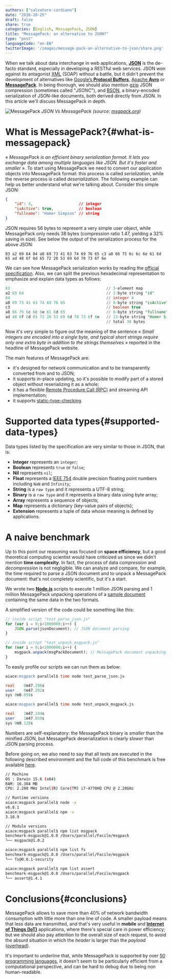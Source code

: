 ```yaml
---
authors: ["salvatore-cordiano"]
date: "2016-10-25"
draft: false
share: true
categories: [English, MessagePack, JSON]
title: "MessagePack: an alternative to JSON?"
type: "post"
languageCode: "en-EN"
twitterImage: '/images/message-pack-an-alternative-to-json/share.png'
---
```

When we talk about data interchange in web applications, **[JSON](http://www.json.org/)** is the de-facto standard, especially in developing a RESTful web services. JSON won against its antagonist [XML](https://www.w3.org/XML/) (SOAP) without a battle, but it didn't prevent the development of alternatives like [Google’s **Protocol Buffers**](https://developers.google.com/protocol-buffers/), [Apache **Avro**](https://avro.apache.org/) or **[MessagePack](http://msgpack.org/)**. In being thorough, we should also mention [gzip](http://www.gzip.org/) JSON compression (sometimes called "*JSONC*"), and [BSON](http://bsonspec.org/), a bin­ary-en­coded seri­al­iz­a­tion of JSON-like doc­u­ments, both derived directly from JSON. In this article we'll discuss MessagePack in depth.

![MessagePack](/images/message-pack-an-alternative-to-json/msgpack.png)
*JSON Vs MessagePack (source: [msgpack.org](http://msgpack.org/))*

# What is MessagePack?{#what-is-messagepack}

« *MessagePack is an efficient binary serialization format. It lets you exchange data among multiple languages like JSON. But it's faster and smaller* ». To start using MessagePack we need to convert our application objects into MessagePack format: this process is called *serialization*, while the reverse process is called *deserialization*. The following example can help us better understand what we're talking about. Consider this simple JSON:

```json
{
	"id": 4,                    // integer
	"isActive": true,           // boolean
	"fullname": "Homer Simpson" // string
}
```

JSON requires 56 bytes to represent a very simple user object, while MessagePack only needs 38 bytes (compression ratio 1.47, yielding a 32% saving in size). See below the output of the serialization process for the above JSON:

```
83 a2 69 64 04 a8 69 73 41 63 74 69 76 65 c3 a8 66 75 6c 6c 6e 61 6d 65 ad 48 6f 6d 65 72 20 53 69 6d 70 73 6f 6e
```

We can see how MessagePack serialization works by reading the [official specification](https://github.com/msgpack/msgpack/blob/master/spec.md). Also, we can split the previous hexadecimal representation to emphasize and explain data types as follows:

```sql
83                                          // 3-element map
a2 69 64                                    // 2-byte string "id"
04                                          // integer 4
a8 69 73 41 63 74 69 76 65                  // 8-byte string "isActive" 
c3                                          // boolean true
a8 66 75 6c 6c 6e 61 6d 65                  // 8-byte string "fullname"
ad 48 6f 6d 65 72 20 53 69 6d 70 73 6f 6e   // 13-byte string "Homer Simpson"
                                            // total 38 bytes
```

Now it's very simple to figure out the meaning of the sentence « *Small integers are encoded into a single byte, and typical short strings require only one extra byte in addition to the strings themselves* » reported in the headline of MessagePack website.

The main features of MessagePack are:

- it's designed for network communication and to be transparently converted from and to JSON;
- it supports in-place updating, so it's possible to modify part of a stored object without reserializing it as a whole;
- it has a flexible [Remote Procedure Call (RPC)](https://en.wikipedia.org/wiki/Remote_procedure_call) and streaming API implementation;
- it supports [static-type-checking](https://en.wikipedia.org/wiki/Type_system#Static_type_checking).

# Supported data types{#supported-data-types}

Data types listed by the specification are very similar to those in JSON, that is:

* **Integer** represents an `integer`;
* **Boolean** represents `true` or `false`;
* **Nil** represents `nil`;
* **Float** represents a [IEEE 754](https://en.wikipedia.org/wiki/IEEE_floating_point) double precision floating point numbers including `NaN` and `Infinity`;
* **String** is a `raw type` and it represents a UTF-8 string;
* **Binary** is a `raw type` and it represents a binary data using byte array;
* **Array** represents a sequence of objects;
* **Map** represents a dictionary (key-value pairs of objects);
* **Extension** represents a tuple of data whose meaning is defined by applications.

# A naive benchmark

Up to this point our reasoning was focused on **space efficiency**, but a good theoretical computing scientist would have criticized us since we didn't mention **time complexity**. In fact, the process of data *compression* and *decompression* is not negligible. We can analyze and compare, for example, the time required to parse a JSON document and to unpack a MessagePack document: that's not completely scientific, but it's a start.

We wrote two **[Node.js](https://nodejs.org/en/)** scripts to execute 1 million JSON parsing and 1 million MessagePack unpacking operations of a [sample document](https://github.com/salvatorecordiano/facile-it-message-pack-benchmark/blob/master/document.json) containing the same data in the two formats.

A simplified version of the code could be something like this:

```javascript
// inside script "test_parse_json.js"
for (var i = 0;i<1000000;i++) {
    JSON.parse(jsonDocument); // JSON document parsing
}

// inside script "test_unpack_msgpack.js"
for (var i = 0;i<1000000;i++) {
    msgpack.unpack(msgPackDocument); // MessagePack document unpacking
}
```

To easily profile our scripts we can run them as below:

```sql
aiace:msgpack parallel$ time node test_parse_json.js

real	0m47.296s
user	0m47.202s
sys	0m0.059s

aiace:msgpack parallel$ time node test_unpack_msgpack.js

real	1m47.244s
user	1m47.050s
sys	0m0.120s
```

Numbers are self-explanatory: the MessagePack binary is *smaller* than the minified JSON, but MessagePack deserialization is clearly *slower* than JSON parsing process.

Before going on, we also need to say that all tests are executed in the following described environment and the full code of this benchmark is free available [here](https://github.com/salvatorecordiano/facile-it-message-pack-benchmark/).

```bash
// Machine
OS : Darwin 15.6 (x64)
RAM: 16.384 MB
CPU: 2.200 MHz Intel(R) Core(TM) i7-4770HQ CPU @ 2.20GHz

// Runtime versions
aiace:msgpack parallel$ node -v
v6.8.1
aiace:msgpack parallel$ npm -v
3.10.9

// Module versions
aiace:msgpack parallel$ npm list msgpack
benchmark-msgpack@1.0.0 /Users/parallel/Facile/msgpack
└── msgpack@1.0.2

aiace:msgpack parallel$ npm list fs
benchmark-msgpack@1.0.0 /Users/parallel/Facile/msgpack
└── fs@0.0.1-security

aiace:msgpack parallel$ npm list assert
benchmark-msgpack@1.0.0 /Users/parallel/Facile/msgpack
└── assert@1.4.1
```

# Conclusions{#conclusions}

MessagePack allows to save more than 40% of network bandwidth consumption with little more than one line of code. A smaller payload means that less data are transmitted, and that's very useful in **mobile** and [**Internet of Things (IoT)**](https://en.wikipedia.org/wiki/Internet_of_things) applications, where there's special care in power efficiency; but we should also pay attention to the overall size of each request, to avoid the absurd situation in which the *header* is larger than the *payload* ([overhead](https://en.wikipedia.org/wiki/Overhead_(computing))).

It's important to underline that, while MessagePack is supported by over [50 programming languages](http://msgpack.org/#languages), it doesn't seem to be particularly efficient from a computational perspective, and can be hard to debug due to being non human-readable.
